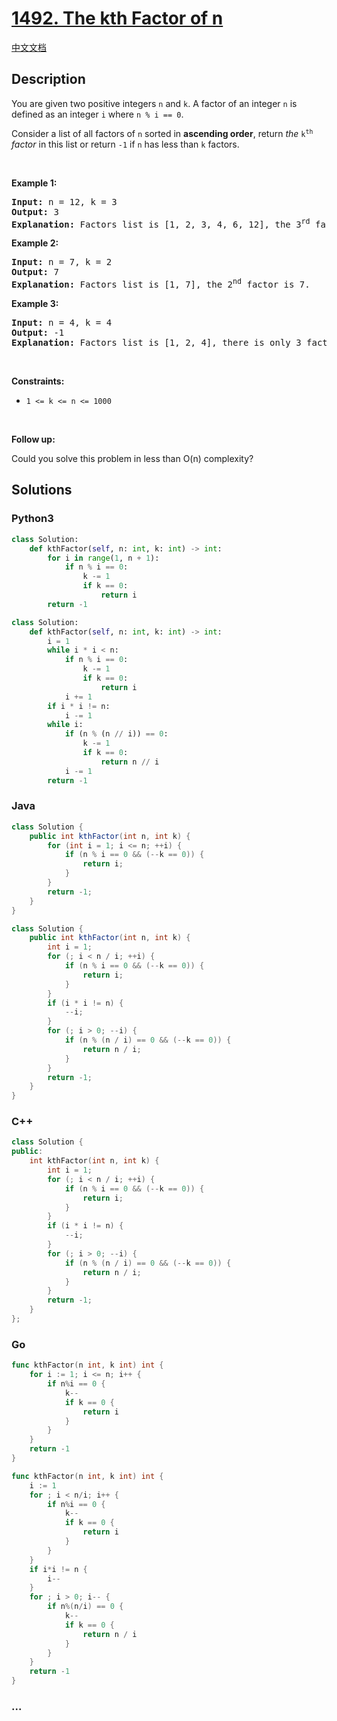 # [1492. The kth Factor of n](https://leetcode.com/problems/the-kth-factor-of-n)

[中文文档](/solution/1400-1499/1492.The%20kth%20Factor%20of%20n/README.md)

## Description

<p>You are given two positive integers <code>n</code> and <code>k</code>. A factor of an integer <code>n</code> is defined as an integer <code>i</code> where <code>n % i == 0</code>.</p>

<p>Consider a list of all factors of <code>n</code> sorted in <strong>ascending order</strong>, return <em>the </em><code>k<sup>th</sup></code><em> factor</em> in this list or return <code>-1</code> if <code>n</code> has less than <code>k</code> factors.</p>

<p>&nbsp;</p>
<p><strong>Example 1:</strong></p>

<pre>
<strong>Input:</strong> n = 12, k = 3
<strong>Output:</strong> 3
<strong>Explanation:</strong> Factors list is [1, 2, 3, 4, 6, 12], the 3<sup>rd</sup> factor is 3.
</pre>

<p><strong>Example 2:</strong></p>

<pre>
<strong>Input:</strong> n = 7, k = 2
<strong>Output:</strong> 7
<strong>Explanation:</strong> Factors list is [1, 7], the 2<sup>nd</sup> factor is 7.
</pre>

<p><strong>Example 3:</strong></p>

<pre>
<strong>Input:</strong> n = 4, k = 4
<strong>Output:</strong> -1
<strong>Explanation:</strong> Factors list is [1, 2, 4], there is only 3 factors. We should return -1.
</pre>

<p>&nbsp;</p>
<p><strong>Constraints:</strong></p>

<ul>
	<li><code>1 &lt;= k &lt;= n &lt;= 1000</code></li>
</ul>

<p>&nbsp;</p>
<p><strong>Follow up:</strong></p>

<p>Could you solve this problem in less than O(n) complexity?</p>

## Solutions

<!-- tabs:start -->

### **Python3**

```python
class Solution:
    def kthFactor(self, n: int, k: int) -> int:
        for i in range(1, n + 1):
            if n % i == 0:
                k -= 1
                if k == 0:
                    return i
        return -1
```

```python
class Solution:
    def kthFactor(self, n: int, k: int) -> int:
        i = 1
        while i * i < n:
            if n % i == 0:
                k -= 1
                if k == 0:
                    return i
            i += 1
        if i * i != n:
            i -= 1
        while i:
            if (n % (n // i)) == 0:
                k -= 1
                if k == 0:
                    return n // i
            i -= 1
        return -1
```

### **Java**

```java
class Solution {
    public int kthFactor(int n, int k) {
        for (int i = 1; i <= n; ++i) {
            if (n % i == 0 && (--k == 0)) {
                return i;
            }
        }
        return -1;
    }
}
```

```java
class Solution {
    public int kthFactor(int n, int k) {
        int i = 1;
        for (; i < n / i; ++i) {
            if (n % i == 0 && (--k == 0)) {
                return i;
            }
        }
        if (i * i != n) {
            --i;
        }
        for (; i > 0; --i) {
            if (n % (n / i) == 0 && (--k == 0)) {
                return n / i;
            }
        }
        return -1;
    }
}
```

### **C++**

```cpp
class Solution {
public:
    int kthFactor(int n, int k) {
        int i = 1;
        for (; i < n / i; ++i) {
            if (n % i == 0 && (--k == 0)) {
                return i;
            }
        }
        if (i * i != n) {
            --i;
        }
        for (; i > 0; --i) {
            if (n % (n / i) == 0 && (--k == 0)) {
                return n / i;
            }
        }
        return -1;
    }
};
```

### **Go**

```go
func kthFactor(n int, k int) int {
	for i := 1; i <= n; i++ {
		if n%i == 0 {
			k--
			if k == 0 {
				return i
			}
		}
	}
	return -1
}
```

```go
func kthFactor(n int, k int) int {
	i := 1
	for ; i < n/i; i++ {
		if n%i == 0 {
			k--
			if k == 0 {
				return i
			}
		}
	}
	if i*i != n {
		i--
	}
	for ; i > 0; i-- {
		if n%(n/i) == 0 {
			k--
			if k == 0 {
				return n / i
			}
		}
	}
	return -1
}
```

### **...**

```

```

<!-- tabs:end -->
